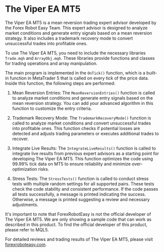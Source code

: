 # The Viper EA MT5

The Viper EA MT5 is a mean reversion trading expert advisor developed by the Forex Robot Easy Team. This expert advisor is designed to analyze market conditions and generate entry signals based on a mean reversion strategy. It also includes a trademark recovery mode to convert unsuccessful trades into profitable ones.

To use The Viper EA MT5, you need to include the necessary libraries `Trade.mqh` and `ArrayObj.mqh`. These libraries provide functions and classes for trading operations and array manipulation.

The main program is implemented in the `OnTick()` function, which is a built-in function in MetaTrader 5 that is called on every tick of the price data. Inside this function, the following steps are performed:

1. Mean Reversion Entries: The `MeanReversionEntries()` function is called to analyze market conditions and generate entry signals based on the mean reversion strategy. You can add your advanced algorithm in this function to customize the entry criteria.

2. Trademark Recovery Mode: The `TrademarkRecoveryMode()` function is called to analyze market conditions and convert unsuccessful trades into profitable ones. This function checks if potential losses are detected and adjusts trading parameters or executes additional trades to recover.

3. Integrate Live Results: The `IntegrateLiveResults()` function is called to integrate live results from previous expert advisors as a starting point for developing The Viper EA MT5. This function optimizes the code using 99.99% tick data on MT5 to ensure reliability and minimize over-optimization risks.

4. Stress Tests: The `StressTests()` function is called to conduct stress tests with multiple random settings for all supported pairs. These tests check the code stability and consistent performance. If the code passes all tests successfully, a message is printed indicating the success. Otherwise, a message is printed suggesting a review and necessary adjustments.

It's important to note that ForexRobotEasy is not the official developer of The Viper EA MT5. We are only showing a sample code that can work as described in this product. To find the official developer of this product, please refer to MQL5.

For detailed reviews and trading results of The Viper EA MT5, please visit [forexroboteasy.com](https://forexroboteasy.com/forex-robot-review/review-the-viper-ea-mt5-real-results-and-download/).
